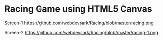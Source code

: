 # Racing Game using HTML5 Canvas
Screen-1
https://github.com/webdevpark/Racing/blob/master/racing.png

Screen-2
https://github.com/webdevpark/Racing/blob/master/racing-1.png
